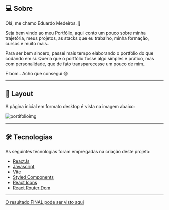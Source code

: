 ## 💻 Sobre
Olá, me chamo Eduardo Medeiros. 👋

Seja bem vindo ao meu Portfólio, aqui conto um pouco sobre minha trajetória, meus projetos, as stacks que eu trabalho, minha formação, cursos e muito mais..

Para ser bem sincero, passei mais tempo elaborando o portfólio do que codando em si. Queria que o portfólio fosse algo simples e prático, mas com personalidade, que de fato transparecesse um pouco de mim..

E bom.. Acho que consegui 😄

___

## 🎨 Layout
A página inicial em formato desktop é vista na imagem abaixo:

![portifolioimg](https://user-images.githubusercontent.com/88609782/234053945-e35540d2-3ada-4927-acb2-60d615c13460.jpg)

___

## 🛠 Tecnologias

As seguintes tecnologias foram empregadas na criação deste projeto:

- [ReactJs](https://reactjs.org)
- [Javascript](https://developer.mozilla.org/pt-BR/docs/Web/JavaScript)
- [Vite](https://vitejs.dev/)
- [Styled Components](https://styled-components.com/)
- [React Icons](https://react-icons.github.io/react-icons/)
- [React Router Dom](https://react-icons.github.io/react-icons/)

___


[O resultado FINAL pode ser visto aqui](https://eduardo-medeiros.netlify.app/)
